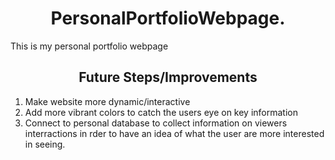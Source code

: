 <h1 align="center">PersonalPortfolioWebpage.</h1>
This is my personal portfolio webpage

<h2 align="center"> Future Steps/Improvements</h2>

  1. Make website more dynamic/interactive
     <br>
  3. Add more vibrant colors to catch the users eye on key information
     <br>
  5. Connect to personal database to collect information on viewers interractions in rder to have an idea of what the user are more interested in seeing.
